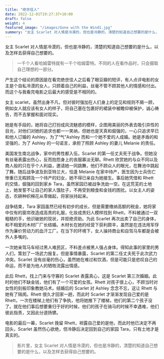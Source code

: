 ```yaml
---
title: "绝世佳人"
date: 2022-12-01T19:27:37+10:00
draft: false
weight: 4
featured_image: "/images/Gone with the Wind1.jpg"
summery: "女主 Scarlet 对人情是冷漠的，但也是冷静的，清楚的知道自己想要的是什么，以及怎样去获得自己想要的。"
---
```


女主 Scarlet 对人情是冷漠的，但也是冷静的，清楚的知道自己想要的是什么，以及怎样去获得自己想要的。

<!--more-->

> 一千个人看哈姆雷特就有一千个哈姆雷特。不同的人在看作品时，只会摄取自己理想的一部分。

产生这个结论的原因是在看完绝世佳人之后看了眼豆瓣的短评，有人点评电影的女主是个自私冷漠的女人，只顾着自己的利益，丝毫不管不顾其他人的情感和付出。而这个与我看完电影之后最大的感受是不相同的。

女主 scarlet，虽然出身不凡，但对彼时强加在人们身上的定见和规则不屑一顾，例如女人就应该有女人的样子，将自己塞在包裹好的裙装中被瞻仰被保护，诚心祷告，而不去掌握和面对现实。

她是有手段的，她将自己打扮成风流魅惑的模样，企图用美丽的外表去吸引异性的目光，对他们对她的追求也都一一笑纳，但她也是天真和倔强的，一心只追求早已和他人订婚的 Ashley，为了“气”Ashley 而和一个她不爱的人成婚。她是矛盾的和坚强的，为了 Ashley 的一句诺言，承担了照顾 Ashley 的妻儿 Melanie 的责任。

美国发生南北战争，家中的男性都入伍，Scarlet 的第一任丈夫死于战争。但她没有丝毫表露出伤心，反而抱怨身上的丧服寡淡无聊。Rhett 欣赏她的与众不同以及商人般的只在乎个人利益，邀请她一同跳舞，他们不顾众人的眼光，在舞池中跳起了舞。随后战争波及到亚特兰大，恰逢 Melanie 在家中待产，医生因为士兵伤亡惨重已无暇顾及一个待产的妇女，她不得已亲自为她接生。事后她凭借和 Rhett 的交情，倔强的回到家乡 Tara，虽然家园已被战争洗劫一空。在这荒芜的土地上，她发誓不让自己的家人饿肚子，不再受到粮食和金钱的困扰。以女主人的姿态，农耕种织棉花从零做起，将家扶持起来。

战争结束，Tara 家园虽然已经有初步的成长，但是需要缴纳高额的税金，她将家中仅有的窗帘改造成高贵的礼服，化妆成贵妇人模样找到 Rhett，不料被通过一双粗糙的手，他识破她的现状，并拒绝资助。为此 Scarlet 再次出卖了自己的身体，和不相爱的木材厂厂长结婚。木材长在她的经营下获利颇丰，虽然是在违法用军俘作为廉价劳动力的血汗工厂。在当下的环境下，女人操持商业和自驾马车都是会被外人多嘴的。

一次她亲驾马车经过黑人难民区，不料差点被黑人强占身体。得知此事的家里的男人们，策划了一场武力报复。但是事情暴露，Scarlet 的第二任丈夫死于此次武力冲突。Scarlet 没有丝毫的伤心，虽然她在难过和饮酒，但是可能只是悲叹自己的命运，而不是为他人的牺牲流露出情感。

此后 Rhett，找上门来与守寡的 Scarlet 表露真心，这是 Scarlet 第三次婚姻。此时的他们不缺金钱，他们有了一个可爱的女孩。Rhett 对孩子很上心，不顾当时对女性的刻板印象教她马术。结婚后的 Scarlet 对 Ashley 念念不忘，这让 Rhett 与她有了隔阂。Rhett 很久才回家一趟，而此时 Scarlet 才渐渐发现自己爱的是 Rhett，一次在楼梯上他们有了争执，他将她推下了楼梯，他们的第二个孩子没了。就在他们事后想要重归于好的时候，他们的孩子在骑马的时候不幸遇难，他们彼此指责，又因此分道扬镳。

电影的最后一幕，Scarlet 挽留 Rhett，袒露自己爱的是他，而此时他已决定不再回头，Scarlet 虽然伤心欲绝，但冷静后决定回到自己的家园 Tara，只有土地才是真实的。

> 影片里，女主 Scarlet 对人情是冷漠的，但也是冷静的，清楚的知道自己想要的是什么，以及怎样去获得自己想要的。

